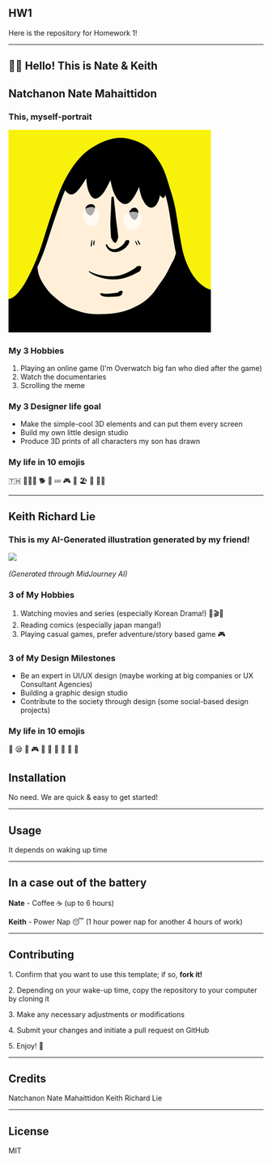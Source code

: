 ## HW1

Here is the repository for Homework 1!

---

## 👋👋 Hello! This is Nate & Keith

## Natchanon Nate Mahaittidon 

### This, myself-portrait

<img src="/images/nate-portrait.png" alt="Hey! this me, the fat asian dad" width="400px"/>

### My 3 Hobbies

1.  Playing an online game (I'm Overwatch big fan who died after the game)
2.  Watch the documentaries
3.  Scrolling the meme

### My 3 Designer life goal

*   Make the simple-cool 3D elements and can put them every screen
*   Build my own little design studio
*   Produce 3D prints of all characters my son has drawn

### My life in 10 emojis

🇹🇭 👨‍👩‍👦 🐕 📖 💤 🎮 🏀 🏖️ 🍗 🫃🏻

---

## Keith Richard Lie

### This is my AI-Generated illustration generated by my friend!

![](https://33333.cdn.cke-cs.com/kSW7V9NHUXugvhoQeFaf/images/1697d92764412c52638ff8790f323f3083ab1b4e44af84db.png)

_(Generated through MidJourney AI)_

### 3 of My Hobbies

1.  Watching movies and series (especially Korean Drama!) 🍿🎬🎥
2.  Reading comics (especially japan manga!)
3.  Playing casual games, prefer adventure/story based game 🎮

### 3 of My Design Milestones

*   Be an expert in UI/UX design (maybe working at big companies or UX Consultant Agencies)
*   Building a graphic design studio
*   Contribute to the society through design (some social-based design projects)

### My life in 10 emojis

🤔 😪 🤣 🎮 🍿 🍙 🍤 🍔 🍣 🍜

## Installation

No need. We are quick & easy to get started!

---

## Usage

It depends on waking up time

---

## In a case out of the battery

**Nate** \- Coffee ☕️ (up to 6 hours)

**Keith** \- Power Nap 😴 (1 hour power nap for another 4 hours of work)

---

## Contributing

1\. Confirm that you want to use this template; if so, **fork it!** 

2\. Depending on your wake-up time, copy the repository to your computer by cloning it

3\. Make any necessary adjustments or modifications

4\. Submit your changes and initiate a pull request on GitHub

5\. Enjoy! 🎉

---

## Credits

Natchanon Nate Mahaittidon
Keith Richard Lie

---

## License

MIT